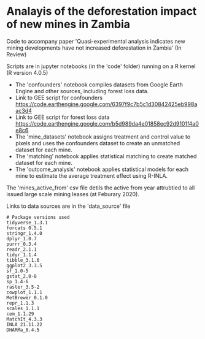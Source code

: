 # Analayis of the deforestation impact of new mines in Zambia

Code to accompany paper 'Quasi-experimental analysis indicates new mining developments have not increased deforestation in Zambia' (In Review)

Scripts are in jupyter notebooks (in the 'code' folder) running on a R kernel (R version 4.0.5)

  * The 'confounders' notebook compiles datasets from Google Earth Engine and other sources, including forest loss data. 
  * Link to GEE script for confounders https://code.earthengine.google.com/6397f9c7b5c1d30842425eb998aac3d4 
  * Link to GEE script for forest loss data https://code.earthengine.google.com/b5d989da4e01858ec92d9101f4a0e8c6 
  * The 'mine_datasets' notebook assigns treatment and control value to pixels and uses the confounders dataset to create an unmatched dataset for each mine. 
  * The 'matching' notebook applies statistical matching to create matched dataset for each mine. 
  * The 'outcome_analysis' notebook applies statistical models for each mine to estimate the average treatment effect using R-INLA.

The 'mines_active_from' csv file detils the active from year attrubtied to all issued large scale mining leases (at Feburary 2020). 

Links to data sources are in the 'data_source' file

```
# Package versions used
tidyverse_1.3.1
forcats 0.5.1
stringr_1.4.0  
dplyr_1.0.7     
purrr_0.3.4     
readr_2.1.1
tidyr_1.1.4
tibble_3.1.6
ggplot2_3.3.5   
sf_1.0-5
gstat_2.0-8
sp_1.4-6
raster_3.5-2 
cowplot_1.1.1
MetBrewer_0.1.0 
repr_1.1.3
scales_1.1.1
cem_1.1.29
MatchIt_4.3.3
INLA_21.11.22
DHARMa_0.4.5             
```
